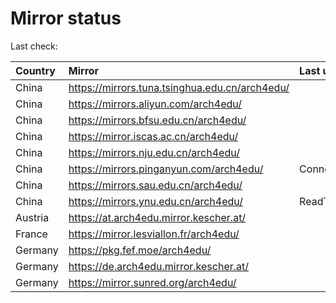 <script src="./time.js"></script>
# Mirror status
Last check: <script type="text/javascript">localize(1679062688.4612162);</script>

|Country|Mirror|Last update|
|:------|:-----|:----------|
|China|https://mirrors.tuna.tsinghua.edu.cn/arch4edu/|<script type="text/javascript">localize(1679034847);</script>|
|China|https://mirrors.aliyun.com/arch4edu/|<script type="text/javascript">localize(1678948751);</script>|
|China|https://mirrors.bfsu.edu.cn/arch4edu/|<script type="text/javascript">localize(1679034847);</script>|
|China|https://mirror.iscas.ac.cn/arch4edu/|<script type="text/javascript">localize(1679034847);</script>|
|China|https://mirrors.nju.edu.cn/arch4edu/|<script type="text/javascript">localize(1679034847);</script>|
|China|https://mirrors.pinganyun.com/arch4edu/|ConnectionError|
|China|https://mirrors.sau.edu.cn/arch4edu/|<script type="text/javascript">localize(1673850842);</script>|
|China|https://mirrors.ynu.edu.cn/arch4edu/|ReadTimeout|
|Austria|https://at.arch4edu.mirror.kescher.at/|<script type="text/javascript">localize(1679034847);</script>|
|France|https://mirror.lesviallon.fr/arch4edu/|<script type="text/javascript">localize(1679034847);</script>|
|Germany|https://pkg.fef.moe/arch4edu/|<script type="text/javascript">localize(1679034847);</script>|
|Germany|https://de.arch4edu.mirror.kescher.at/|<script type="text/javascript">localize(1679034847);</script>|
|Germany|https://mirror.sunred.org/arch4edu/|<script type="text/javascript">localize(1679034847);</script>|

<script src="./tablefilter/tablefilter.js"></script>
<script src="./table.js"></script>